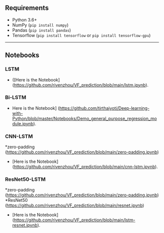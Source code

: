

## Requirements
* Python 3.6+
* NumPy (`pip install numpy`)
* Pandas (`pip install pandas`)
* Tensorflow (`pip install tensorflow` or `pip install tensorflow-gpu`)


---


## Notebooks

### LSTM
* ([Here is the Notebook] (https://github.com/rivenzhou/VF_prediction/blob/main/lstm.ipynb).

### Bi-LSTM
* Here is the Notebook] (https://github.com/tirthajyoti/Deep-learning-with-Python/blob/master/Notebooks/Demo_general_purpose_regression_module.ipynb).

### CNN-LSTM
*zero-padding (https://github.com/rivenzhou/VF_prediction/blob/main/zero-padding.ipynb)
* [Here is the Notebook] (https://github.com/rivenzhou/VF_prediction/blob/main/cnn-lstm.ipynb).

### ResNet50-LSTM

*zero-padding (https://github.com/rivenzhou/VF_prediction/blob/main/zero-padding.ipynb)
*ResNet50 (https://github.com/rivenzhou/VF_prediction/blob/main/resnet.ipynb)
* [Here is the Notebook] (https://github.com/rivenzhou/VF_prediction/blob/main/lstm-resnet.ipynb).